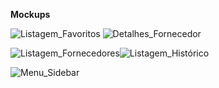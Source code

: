 **Mockups**

![Listagem_Favoritos](/uploads/ea13ab2e158be21ee2aa54b27ee80d2a/Listagem_Favoritos.png) ![Detalhes_Fornecedor](/uploads/0a51ed58ca0a87b94dfb5f35ba90c3dd/Detalhes_Fornecedor.png)

![Listagem_Fornecedores](/uploads/b31025f981dfbdbe21d3400ef7b83475/Listagem_Fornecedores.png)![Listagem_Histórico](/uploads/a8767ebf663cc5b53c2b015580c41e75/Listagem_Histórico.png)

![Menu_Sidebar](/uploads/9a0a75f1a8f8881ffa4f56e19ba99487/Menu_Sidebar.png)

